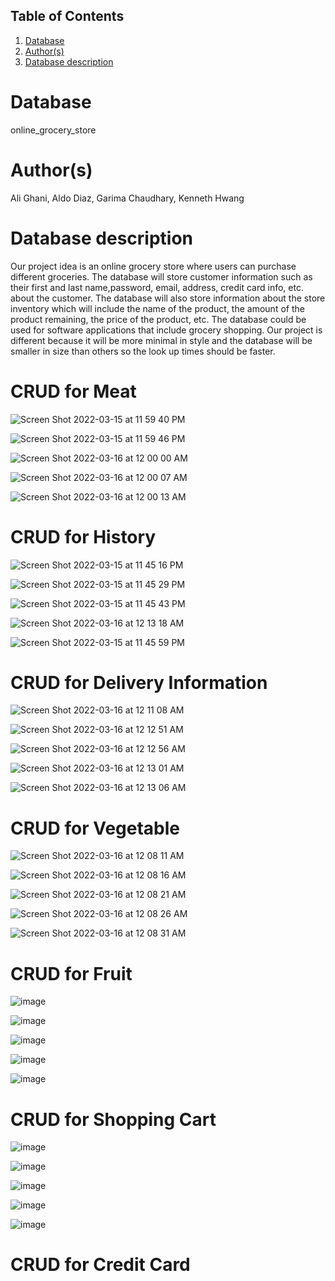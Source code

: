 ## Table of Contents
1. [Database](#database)
1. [Author(s)](#author)
1. [Database description](#description)
# Database
online_grocery_store
# Author(s)
Ali Ghani,
Aldo Diaz,
Garima Chaudhary,
Kenneth Hwang
# Database description
Our project idea is an online grocery store where users can purchase different groceries. The database will store customer information such as their first and last name,password, email, address, credit card info, etc. about the customer. The database will also store information about the store inventory which will include the name of the product, the amount of the product remaining, the price of the product, etc. The database could be used for software applications that include grocery shopping. Our project is different because it will be more minimal in style and the database will be smaller in size than others so the look up times should be faster.

# CRUD for Meat

![Screen Shot 2022-03-15 at 11 59 40 PM](https://user-images.githubusercontent.com/61337965/158521285-8ff3dded-f1d2-4308-b353-2a29e57ba4b3.png)

![Screen Shot 2022-03-15 at 11 59 46 PM](https://user-images.githubusercontent.com/61337965/158521286-14360b4b-d4c5-4bfd-b308-0ef7cb37afb8.png)

![Screen Shot 2022-03-16 at 12 00 00 AM](https://user-images.githubusercontent.com/61337965/158521279-608e408c-ba59-41c7-be28-f1e94bc6a5b4.png)

![Screen Shot 2022-03-16 at 12 00 07 AM](https://user-images.githubusercontent.com/61337965/158521280-2b28ecc1-4b01-4c83-9384-f23e1f724906.png)

![Screen Shot 2022-03-16 at 12 00 13 AM](https://user-images.githubusercontent.com/61337965/158521281-9a379203-b095-4a8d-a058-d9808f667b92.png)

# CRUD for History
![Screen Shot 2022-03-15 at 11 45 16 PM](https://user-images.githubusercontent.com/61337965/158521315-72307935-ab2f-45e8-9f93-9a6de5ea7afe.png)

![Screen Shot 2022-03-15 at 11 45 29 PM](https://user-images.githubusercontent.com/61337965/158521316-e8536424-6891-471c-8893-50af07929e57.png)

![Screen Shot 2022-03-15 at 11 45 43 PM](https://user-images.githubusercontent.com/61337965/158521317-7b7d6c59-6dec-4f60-8c6c-b4072cbc5e96.png)

![Screen Shot 2022-03-16 at 12 13 18 AM](https://user-images.githubusercontent.com/61337965/158521311-df77e772-b112-41ad-b8bc-fd35329770e8.png)

![Screen Shot 2022-03-15 at 11 45 59 PM](https://user-images.githubusercontent.com/61337965/158521319-9690a03b-f9a2-4756-9776-8833f27f5411.png)


# CRUD for Delivery Information
![Screen Shot 2022-03-16 at 12 11 08 AM](https://user-images.githubusercontent.com/61337965/158521338-c7aef89b-8b0b-4ff1-82c2-81f9b2aac084.png)

![Screen Shot 2022-03-16 at 12 12 51 AM](https://user-images.githubusercontent.com/61337965/158521341-f00da153-edfa-48d4-84fa-a5f05f925ffe.png)

![Screen Shot 2022-03-16 at 12 12 56 AM](https://user-images.githubusercontent.com/61337965/158521342-7b474cba-7449-42e4-9367-d65d3eebbfbd.png)

![Screen Shot 2022-03-16 at 12 13 01 AM](https://user-images.githubusercontent.com/61337965/158521344-833bc012-08ad-480b-bb63-807df560c0ff.png)

![Screen Shot 2022-03-16 at 12 13 06 AM](https://user-images.githubusercontent.com/61337965/158521345-38f344c0-1a04-4091-b116-f7fe684f8f1f.png)

# CRUD for Vegetable
![Screen Shot 2022-03-16 at 12 08 11 AM](https://user-images.githubusercontent.com/61337965/158521364-f89c9d39-e5ee-4b47-a89e-1ced8763475a.png)

![Screen Shot 2022-03-16 at 12 08 16 AM](https://user-images.githubusercontent.com/61337965/158521365-bd596f34-7f6b-4fca-aeb5-da7d6d2f162a.png)

![Screen Shot 2022-03-16 at 12 08 21 AM](https://user-images.githubusercontent.com/61337965/158521367-393c2e2e-09d2-4498-9ac4-b897103e505c.png)

![Screen Shot 2022-03-16 at 12 08 26 AM](https://user-images.githubusercontent.com/61337965/158521369-504709a5-2401-48ca-9b2b-eb2b1b2f3543.png)

![Screen Shot 2022-03-16 at 12 08 31 AM](https://user-images.githubusercontent.com/61337965/158521370-24eafe6a-d29f-44f0-9a5b-e0c67e5b66f9.png)

# CRUD for Fruit
![image](https://user-images.githubusercontent.com/60899474/158527102-0bfb045a-f166-44b4-87be-9a844951e7dc.png)

![image](https://user-images.githubusercontent.com/60899474/158527137-f85ce8fc-f0e3-4e98-a133-887404b1839e.png)

![image](https://user-images.githubusercontent.com/60899474/158527168-63af47d3-835d-4bd6-a7e6-5041ed9198c0.png)

![image](https://user-images.githubusercontent.com/60899474/158527188-38c427f6-4a05-4d30-b578-97a54d6b8e96.png)

![image](https://user-images.githubusercontent.com/60899474/158527219-7518eedd-c601-4779-b029-5d2555a47db2.png)

# CRUD for Shopping Cart

![image](https://user-images.githubusercontent.com/60899474/158527265-ae121736-5c44-4827-bb44-00f77ca15f8f.png)

![image](https://user-images.githubusercontent.com/60899474/158527291-4a32e997-3b76-4276-83f3-d47bb619c2fe.png)

![image](https://user-images.githubusercontent.com/60899474/158527312-de567345-28d1-4651-b51a-278ba818210b.png)

![image](https://user-images.githubusercontent.com/60899474/158527341-f11fd790-17de-434a-8cdc-1339ba2e8819.png)

![image](https://user-images.githubusercontent.com/60899474/158527370-bd9f8793-5154-4502-bc48-575e66c37b67.png)

# CRUD for Credit Card




